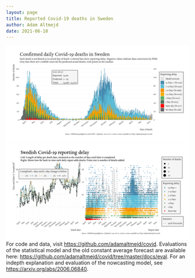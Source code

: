 ```yaml
---
layout: page
title: Reported Covid-19 deaths in Sweden
author: Adam Altmejd
date: 2021-06-10
---
```


![Graph of Swedish Covid-19 deaths with reporting delay.](deaths_lag_sweden_2021-06-10.png "Swedish Covid-19 deaths.")
![Graph of Swedish Covid-19 reporting delay in daily deaths.](lag_trend_sweden_2021-06-10.png "Trend in Swedish Covid-19 mortality reporting delay.")
For code and data, visit <https://github.com/adamaltmejd/covid>.
Evaluations of the statistical model and the old constant average forecast are available here: <https://github.com/adamaltmejd/covid/tree/master/docs/eval>.
For an indepth explanation and evaluation of the nowcasting model, see <https://arxiv.org/abs/2006.06840>.
